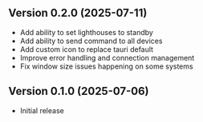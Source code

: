 ## Version 0.2.0 (2025-07-11)

- Add ability to set lighthouses to standby
- Add ability to send command to all devices
- Add custom icon to replace tauri default
- Improve error handling and connection management
- Fix window size issues happening on some systems

## Version 0.1.0 (2025-07-06)

- Initial release

